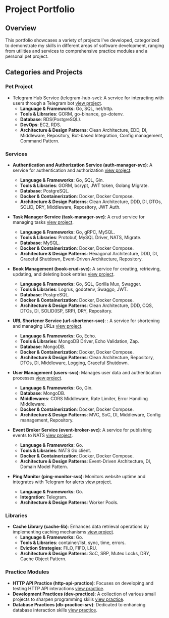 # Project Portfolio

## Overview
This portfolio showcases a variety of projects I've developed, categorized to demonstrate my skills in different areas of software development, ranging from utilities and services to comprehensive practice modules and a personal pet project.

## Categories and Projects

### Pet Project

- Telegram Hub Service (telegram-hub-svc): A service for interacting with users through a Telegram bot [view project](https://github.com/bohexists/telegram-hub-svc).
  - **Language & Frameworks**: Go, SQL, net/http.
  - **Tools & Libraries**: GORM, go-binance, go-dotenv.
  - **Database**: RDS(PostgreSQL).
  - **DevOps**: EC2, RDS.
  - **Architecture & Design Patterns**: Clean Architecture, EDD, DI, Middleware, Repository, Bot-based Integration, Config management, Command Pattern.

### Services

- **Authentication and Authorization Service (auth-manager-svc)**: A service for authentication and authorization [view project](https://github.com/bohexists/auth-manager-svc).
  - **Language & Frameworks**: Go, SQL, Gin.
  - **Tools & Libraries**: GORM, bcrypt, JWT token, Golang Migrate.
  - **Database**: PostgreSQL.
  - **Docker & Containerization**: Docker, Docker Compose.
  - **Architecture & Design Patterns**: Clean Architecture, DDD, DI, DTOs, SOLID, DRY, Middleware, Repository, JWT Auth.


- **Task Manager Service (task-manager-svc)**: A crud service for managing tasks [view project](https://github.com/bohexists/auth-manager-svc).
  - **Language & Frameworks**: Go, gRPC, MySQL.
  - **Tools & Libraries**: Protobuf, MySQL Driver, NATS, Migrate.
  - **Database**: MySQL.
  - **Docker & Containerization**: Docker, Docker Compose.
  - **Architecture & Design Patterns**: Hexagonal Architecture, DDD, DI, Graceful Shutdown, Event-Driven Architecture, Repository.

- **Book Management (book-crud-svc)**: A service for creating, retrieving, updating, and deleting book entries [view project](https://github.com/bohexists/book-crud-svc).
  - **Language & Frameworks**: Go, SQL, Gorilla Mux, Swagger.
  - **Tools & Libraries**: Logrus, godotenv, Swaggo, JWT.
  - **Database**: PostgreSQL.
  - **Docker & Containerization**: Docker, Docker Compose.
  - **Architecture & Design Patterns**: Clean Architecture, DDD, CQS, DTOs, DI, SOLID(ISP, SRP), DRY, Repository.


- **URL Shortener Service (url-shortener-svc)**: : A service for shortening and managing URLs [view project](https://github.com/bohexists/url-shortener-svc).
  - **Language & Frameworks**: Go, Echo.
  - **Tools & Libraries**: MongoDB Driver, Echo Validation, Zap.
  - **Database**: MongoDB.
  - **Docker & Containerization**: Docker, Docker Compose.
  - **Architecture & Design Patterns**: Clean Architecture, Repository, DTOs, DI, Middleware, Logging, Graceful Shutdown.


- **User Management (users-svc)**: Manages user data and authentication processes [view project](https://github.com/bohexists/users-svc).
    - **Language & Frameworks**: Go, Gin.
    - **Database**: MongoDB.
    - **Middlewares**: CORS Middleware, Rate Limiter, Error Handling Middleware.
    - **Docker & Containerization**: Docker, Docker Compose.
    - **Architecture & Design Patterns**: MVC, SoC, DI, Middleware, Config management, Repository.


- **Event Broker Service (event-broker-svc)**: A service for publishing events to NATS [view project](https://github.com/bohexists/event-broker-svc).
  - **Language & Frameworks**: Go.
  - **Tools & Libraries**: NATS Go client.
  - **Docker & Containerization**: Docker, Docker Compose.
  - **Architecture & Design Patterns**: Event-Driven Architecture, DI, Domain Model Pattern.
  

- **Ping Monitor (ping-monitor-svc)**: Monitors website uptime and integrates with Telegram for alerts [view project](https://github.com/bohexists/ping-monitor-svc).
   - **Language & Frameworks**: Go.
   - **Integration**: Telegram.
   - **Architecture & Design Patterns**: Worker Pools.


### Libraries
- **Cache Library (cache-lib)**: Enhances data retrieval operations by implementing caching mechanisms [view project](https://github.com/bohexists/cache-lib).
   - **Language & Frameworks**: Go.
   - **Tools & Libraries**: container/list, sync, time, errors.
   - **Eviction Strategies**: FILO, FIFO, LRU.
   - **Architecture & Design Patterns**: SoC, SRP, Mutex Locks, DRY, Cache Object Pattern.

### Practice Modules
- **HTTP API Practice (http-api-practice)**: Focuses on developing and testing HTTP API interactions [view practice](https://github.com/bohexists/http-api-practice).
- **Development Practices (dev-practice)**: A collection of various small projects to sharpen programming skills [view practice](https://github.com/bohexists/dev-practice).
- **Database Practices (db-practice-srv)**: Dedicated to enhancing database interaction skills [view practice](https://github.com/bohexists/db-practice-srv).

